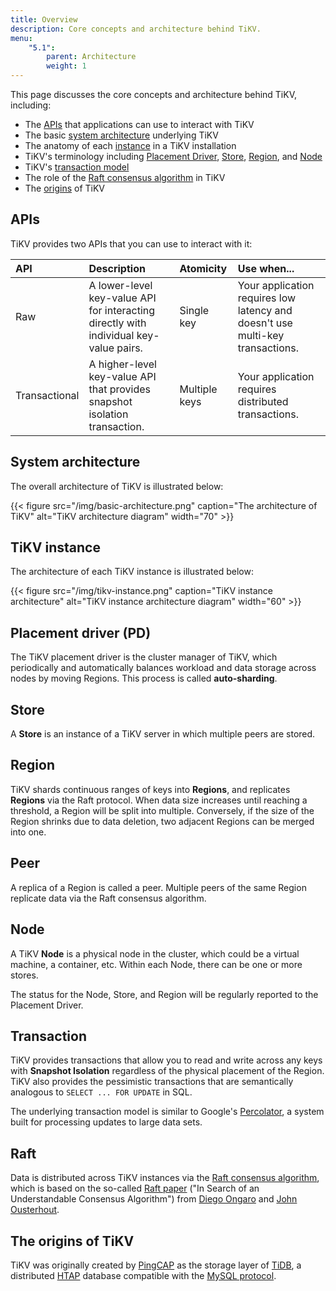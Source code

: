 ```yaml
---
title: Overview
description: Core concepts and architecture behind TiKV.
menu:
    "5.1":
        parent: Architecture
        weight: 1
---
```


This page discusses the core concepts and architecture behind TiKV, including:

* The [APIs](#apis) that applications can use to interact with TiKV
* The basic [system architecture](#system-architecture) underlying TiKV
* The anatomy of each [instance](#tikv-instance) in a TiKV installation
* TiKV's terminology including [Placement Driver](#placement-driver-pd), [Store](#store), [Region](#region), and [Node](#node)
* TiKV's [transaction model](#transaction)
* The role of the [Raft consensus algorithm](#raft) in TiKV
* The [origins](#the-origins-of-tikv) of TiKV

## APIs

TiKV provides two APIs that you can use to interact with it:

| API           | Description                                                                           | Atomicity     | Use when...                                                                   |
|:------------- |:------------------------------------------------------------------------------------- |:------------- |:----------------------------------------------------------------------------- |
| Raw           | A lower-level key-value API for interacting directly with individual key-value pairs. | Single key    | Your application requires low latency and doesn't use multi-key transactions. |
| Transactional | A higher-level key-value API that provides snapshot isolation transaction.            | Multiple keys | Your application requires distributed transactions.                           |

## System architecture

The overall architecture of TiKV is illustrated below:

{{< figure
    src="/img/basic-architecture.png"
    caption="The architecture of TiKV"
    alt="TiKV architecture diagram"
    width="70" >}}

## TiKV instance

The architecture of each TiKV instance is illustrated below:

{{< figure
    src="/img/tikv-instance.png"
    caption="TiKV instance architecture"
    alt="TiKV instance architecture diagram"
    width="60" >}}


## Placement driver (PD)

The TiKV placement driver is the cluster manager of TiKV, which periodically and automatically balances workload and data storage across nodes by moving Regions. This process is called **auto-sharding**.

## Store

A **Store** is an instance of a TiKV server in which multiple peers are stored.

## Region

TiKV shards continuous ranges of keys into **Regions**, and replicates **Regions** via the Raft protocol. When data size increases until reaching a threshold, a Region will be split into multiple. Conversely, if the size of the Region shrinks due to data deletion, two adjacent Regions can be merged into one.

## Peer

A replica of a Region is called a peer. Multiple peers of the same Region replicate data via the Raft consensus algorithm.

## Node

A TiKV **Node** is a physical node in the cluster, which could be a virtual machine, a container, etc. Within each Node, there can be one or more stores.

The status for the Node, Store, and Region will be regularly reported to the Placement Driver.

## Transaction

TiKV provides transactions that allow you to read and write across any keys with **Snapshot Isolation** regardless of the physical placement of the Region. TiKV also provides the pessimistic transactions that are semantically analogous to `SELECT ... FOR UPDATE` in SQL.

The underlying transaction model is similar to Google's [Percolator](https://ai.google/research/pubs/pub36726), a system built for processing updates to large data sets.

## Raft

Data is distributed across TiKV instances via the [Raft consensus algorithm](https://raft.github.io/), which is based on the so-called [Raft paper](https://raft.github.io/raft.pdf) ("In Search of an Understandable Consensus Algorithm") from [Diego Ongaro](https://ongardie.net/diego/) and [John Ousterhout](https://web.stanford.edu/~ouster/cgi-bin/home.php).

## The origins of TiKV

TiKV was originally created by [PingCAP](https://pingcap.com) as the storage layer of [TiDB](https://github.com/pingcap/tidb), a distributed [HTAP](https://en.wikipedia.org/wiki/Hybrid_transactional/analytical_processing_(HTAP)) database compatible with the [MySQL protocol](https://dev.mysql.com/doc/dev/mysql-server/latest/PAGE_PROTOCOL.html).
